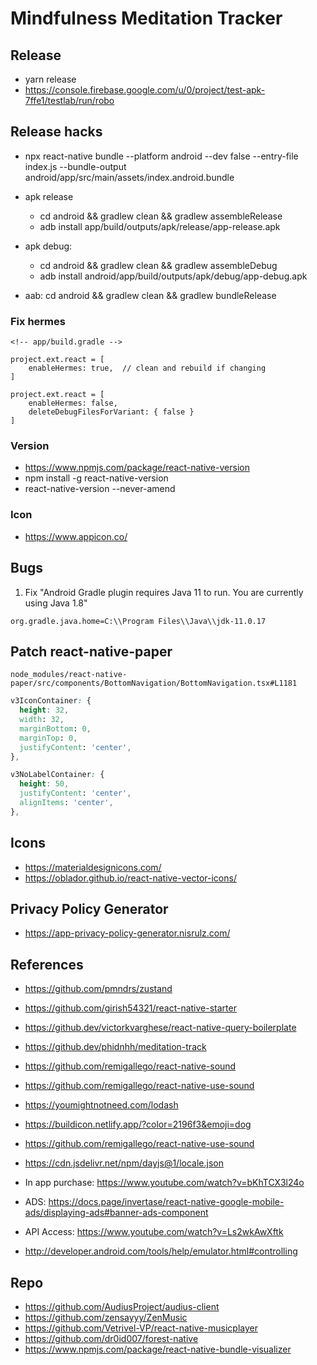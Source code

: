 # Mindfulness Meditation Tracker

## Release
- yarn release
- https://console.firebase.google.com/u/0/project/test-apk-7ffe1/testlab/run/robo

## Release hacks
- npx react-native bundle --platform android --dev false --entry-file index.js --bundle-output android/app/src/main/assets/index.android.bundle

- apk release
  + cd android && gradlew clean && gradlew assembleRelease
  + adb install app/build/outputs/apk/release/app-release.apk

- apk debug: 
  + cd android && gradlew clean && gradlew assembleDebug
  + adb install android/app/build/outputs/apk/debug/app-debug.apk

- aab: cd android && gradlew clean && gradlew bundleRelease


### Fix hermes
```
<!-- app/build.gradle -->

project.ext.react = [
    enableHermes: true,  // clean and rebuild if changing
]

project.ext.react = [
    enableHermes: false,
    deleteDebugFilesForVariant: { false }
]
```

### Version
- https://www.npmjs.com/package/react-native-version
- npm install -g react-native-version
- react-native-version --never-amend
### Icon
- https://www.appicon.co/

## Bugs
1. Fix "Android Gradle plugin requires Java 11 to run. You are currently using Java 1.8"
```
org.gradle.java.home=C:\\Program Files\\Java\\jdk-11.0.17
```

## Patch react-native-paper
`node_modules/react-native-paper/src/components/BottomNavigation/BottomNavigation.tsx#L1181`

```css
v3IconContainer: {
  height: 32,
  width: 32,
  marginBottom: 0,
  marginTop: 0,
  justifyContent: 'center',
},

v3NoLabelContainer: {
  height: 50,
  justifyContent: 'center',
  alignItems: 'center',
},
```

## Icons
- https://materialdesignicons.com/
- https://oblador.github.io/react-native-vector-icons/

## Privacy Policy Generator
- https://app-privacy-policy-generator.nisrulz.com/

## References
- https://github.com/pmndrs/zustand
- https://github.com/girish54321/react-native-starter
- https://github.dev/victorkvarghese/react-native-query-boilerplate
- https://github.dev/phidnhh/meditation-track

- https://github.com/remigallego/react-native-sound
- https://github.com/remigallego/react-native-use-sound

- https://youmightnotneed.com/lodash
- https://buildicon.netlify.app/?color=2196f3&emoji=dog

- https://github.com/remigallego/react-native-use-sound

- https://cdn.jsdelivr.net/npm/dayjs@1/locale.json
- In app purchase: https://www.youtube.com/watch?v=bKhTCX3l24o
- ADS: https://docs.page/invertase/react-native-google-mobile-ads/displaying-ads#banner-ads-component

- API Access: https://www.youtube.com/watch?v=Ls2wkAwXftk
- http://developer.android.com/tools/help/emulator.html#controlling

## Repo
- https://github.com/AudiusProject/audius-client
- https://github.com/zensayyy/ZenMusic
- https://github.com/Vetrivel-VP/react-native-musicplayer
- https://github.com/dr0id007/forest-native
- https://www.npmjs.com/package/react-native-bundle-visualizer
